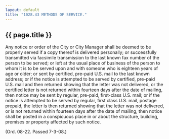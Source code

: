 ```yaml
---
layout: default 
title: "1028.43 METHODS OF SERVICE."
---
```


{{ page.title }}
----------------

Any notice or order of the City or City Manager shall be deemed to be
properly served if a copy thereof is delivered personally; or
successfully transmitted via facsimile transmission to the last known
fax number of the person to be served; or left at the usual place of
business of the person to whom it is to be served upon and with someone
who is eighteen years of age or older; or sent by certified, pre-paid
U.S. mail to the last known address; or if the notice is attempted to be
served by certified, pre-paid U.S. mail and then returned showing that
the letter was not delivered, or the certified letter is not returned
within fourteen days after the date of mailing, then notice may be sent
by regular, pre-paid, first-class U.S. mail; or if the notice is
attempted to be served by regular, first class U.S. mail, postage
prepaid, the letter is then returned showing that the letter was not
delivered, or is not returned within fourteen days after the date of
mailing, then notice shall be posted in a conspicuous place in or about
the structure, building, premises or property affected by such notice.

(Ord. 08-22. Passed 7-3-08.)
